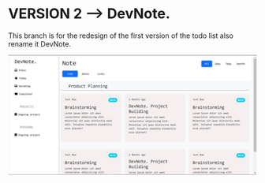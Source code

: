 # VERSION 2 --> DevNote.

This branch is for the redesign of the first version of the todo list
also rename it DevNote.

<img src="assets/image/new.jpg"></img>